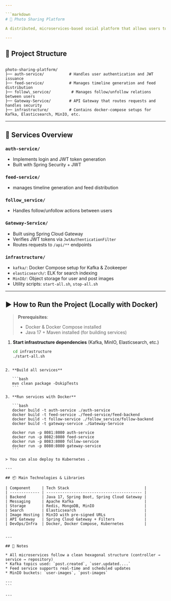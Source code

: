 ```yaml
---

```markdown
# 📸 Photo Sharing Platform

A distributed, microservices-based social platform that allows users to register, authenticate, follow others, upload images, and view personalized feeds. Designed for scalability and performance using Spring Boot, React, Kafka, Redis, MinIO, and Kubernetes.

---
```


## 📁 Project Structure

```

photo-sharing-platform/
├── auth-service/           # Handles user authentication and JWT issuance
├── feed-service/           # Manages timeline generation and feed distribution
├── follow\_service/         # Manages follow/unfollow relations between users
├── Gateway-Service/        # API Gateway that routes requests and handles security
├── infrastructure/         # Contains docker-compose setups for Kafka, Elasticsearch, MinIO, etc.

```

---

## 🔧 Services Overview

### `auth-service/`

- Implements login and JWT token generation
- Built with Spring Security + JWT

### `feed-service/`

- manages timeline generation and feed distribution

### `follow_service/`

- Handles follow/unfollow actions between users

### `Gateway-Service/`

- Built using Spring Cloud Gateway
- Verifies JWT tokens via `JwtAuthenticationFilter`
- Routes requests to `/api/**` endpoints

### `infrastructure/`

- `kafka/`: Docker Compose setup for Kafka & Zookeeper
- `elasticsearch/`: ELK for search indexing
- `MinIO/`: Object storage for user and post images
- Utility scripts: `start-all.sh`, `stop-all.sh`

---

## ▶️ How to Run the Project (Locally with Docker)

> **Prerequisites**:
>
> - Docker & Docker Compose installed
> - Java 17 + Maven installed (for building services)

1. **Start infrastructure dependencies** (Kafka, MinIO, Elasticsearch, etc.)
   ```bash
   cd infrastructure
   ./start-all.sh
   ```

````

2. **Build all services**

   ```bash
   mvn clean package -DskipTests
   ```

3. **Run services with Docker**

   ```bash
   docker build -t auth-service ./auth-service
   docker build -t feed-service ./feed-service/feed-backend
   docker build -t follow-service ./follow_service/follow-backend
   docker build -t gateway-service ./Gateway-Service

   docker run -p 8081:8080 auth-service
   docker run -p 8082:8080 feed-service
   docker run -p 8083:8080 follow-service
   docker run -p 8080:8080 gateway-service
   ```

> You can also deploy to Kubernetes .

---

## 📦 Main Technologies & Libraries

| Component     | Tech Stack                                 |
| ------------- | ------------------------------------------ |
| Backend       | Java 17, Spring Boot, Spring Cloud Gateway |
| Messaging     | Apache Kafka                               |
| Storage       | Redis, MongoDB, MinIO                      |
| Search        | Elasticsearch                              |
| Image Hosting | MinIO with pre-signed URLs                 |
| API Gateway   | Spring Cloud Gateway + Filters             |
| DevOps/Infra  | Docker, Docker Compose, Kubernetes         |


---

## 🧠 Notes

* All microservices follow a clean hexagonal structure (controller → service → repository)
* Kafka topics used: `post.created`, `user.updated....`
* Feed service supports real-time and scheduled updates
* MinIO buckets: `user-images`, `post-images`

---
```

---
````
